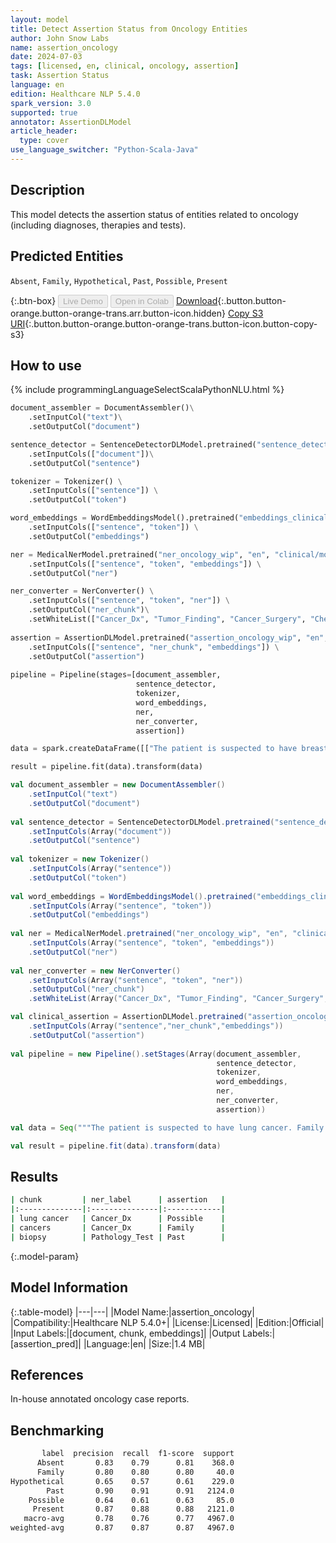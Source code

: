 ```yaml
---
layout: model
title: Detect Assertion Status from Oncology Entities
author: John Snow Labs
name: assertion_oncology
date: 2024-07-03
tags: [licensed, en, clinical, oncology, assertion]
task: Assertion Status
language: en
edition: Healthcare NLP 5.4.0
spark_version: 3.0
supported: true
annotator: AssertionDLModel
article_header:
  type: cover
use_language_switcher: "Python-Scala-Java"
---
```


## Description

This model detects the assertion status of entities related to oncology (including diagnoses, therapies and tests).

## Predicted Entities

`Absent`, `Family`, `Hypothetical`, `Past`, `Possible`, `Present`

{:.btn-box}
<button class="button button-orange" disabled>Live Demo</button>
<button class="button button-orange" disabled>Open in Colab</button>
[Download](https://s3.amazonaws.com/auxdata.johnsnowlabs.com/clinical/models/assertion_oncology_en_5.4.0_3.0_1720026427307.zip){:.button.button-orange.button-orange-trans.arr.button-icon.hidden}
[Copy S3 URI](s3://auxdata.johnsnowlabs.com/clinical/models/assertion_oncology_en_5.4.0_3.0_1720026427307.zip){:.button.button-orange.button-orange-trans.button-icon.button-copy-s3}

## How to use



<div class="tabs-box" markdown="1">
{% include programmingLanguageSelectScalaPythonNLU.html %}
  
```python
document_assembler = DocumentAssembler()\
    .setInputCol("text")\
    .setOutputCol("document")

sentence_detector = SentenceDetectorDLModel.pretrained("sentence_detector_dl_healthcare","en","clinical/models")\
    .setInputCols(["document"])\
    .setOutputCol("sentence")

tokenizer = Tokenizer() \
    .setInputCols(["sentence"]) \
    .setOutputCol("token")

word_embeddings = WordEmbeddingsModel().pretrained("embeddings_clinical", "en", "clinical/models")\
    .setInputCols(["sentence", "token"]) \
    .setOutputCol("embeddings")                

ner = MedicalNerModel.pretrained("ner_oncology_wip", "en", "clinical/models") \
    .setInputCols(["sentence", "token", "embeddings"]) \
    .setOutputCol("ner")

ner_converter = NerConverter() \
    .setInputCols(["sentence", "token", "ner"]) \
    .setOutputCol("ner_chunk")\
    .setWhiteList(["Cancer_Dx", "Tumor_Finding", "Cancer_Surgery", "Chemotherapy", "Pathology_Test", "Imaging_Test"])
    
assertion = AssertionDLModel.pretrained("assertion_oncology_wip", "en", "clinical/models") \
    .setInputCols(["sentence", "ner_chunk", "embeddings"]) \
    .setOutputCol("assertion")
        
pipeline = Pipeline(stages=[document_assembler,
                            sentence_detector,
                            tokenizer,
                            word_embeddings,
                            ner,
                            ner_converter,
                            assertion])

data = spark.createDataFrame([["The patient is suspected to have breast cancer. Family history is positive for other cancers. The result of the biopsy was positive."]]).toDF("text")

result = pipeline.fit(data).transform(data)
```
```scala
val document_assembler = new DocumentAssembler()
    .setInputCol("text")
    .setOutputCol("document")
    
val sentence_detector = SentenceDetectorDLModel.pretrained("sentence_detector_dl_healthcare","en","clinical/models")
    .setInputCols(Array("document"))
    .setOutputCol("sentence")
    
val tokenizer = new Tokenizer()
    .setInputCols(Array("sentence"))
    .setOutputCol("token")
    
val word_embeddings = WordEmbeddingsModel().pretrained("embeddings_clinical", "en", "clinical/models")
    .setInputCols(Array("sentence", "token"))
    .setOutputCol("embeddings")                
    
val ner = MedicalNerModel.pretrained("ner_oncology_wip", "en", "clinical/models")
    .setInputCols(Array("sentence", "token", "embeddings"))
    .setOutputCol("ner")
    
val ner_converter = new NerConverter()
    .setInputCols(Array("sentence", "token", "ner"))
    .setOutputCol("ner_chunk")
    .setWhiteList(Array("Cancer_Dx", "Tumor_Finding", "Cancer_Surgery", "Chemotherapy", "Pathology_Test", "Imaging_Test"))

val clinical_assertion = AssertionDLModel.pretrained("assertion_oncology_wip","en","clinical/models")
    .setInputCols(Array("sentence","ner_chunk","embeddings"))
    .setOutputCol("assertion")
        
val pipeline = new Pipeline().setStages(Array(document_assembler,
                                              sentence_detector,
                                              tokenizer,
                                              word_embeddings,
                                              ner,
                                              ner_converter,
                                              assertion))

val data = Seq("""The patient is suspected to have lung cancer. Family history is positive for other cancers. The result of the biopsy was positive.""").toDF("text")

val result = pipeline.fit(data).transform(data)

```
</div>

## Results

```bash
| chunk         | ner_label      | assertion   |
|:--------------|:---------------|:------------|
| lung cancer   | Cancer_Dx      | Possible    |
| cancers       | Cancer_Dx      | Family      |
| biopsy        | Pathology_Test | Past        |

```

{:.model-param}
## Model Information

{:.table-model}
|---|---|
|Model Name:|assertion_oncology|
|Compatibility:|Healthcare NLP 5.4.0+|
|License:|Licensed|
|Edition:|Official|
|Input Labels:|[document, chunk, embeddings]|
|Output Labels:|[assertion_pred]|
|Language:|en|
|Size:|1.4 MB|

## References

In-house annotated oncology case reports.

## Benchmarking

```bash
       label  precision  recall  f1-score  support
      Absent       0.83    0.79      0.81    368.0
      Family       0.80    0.80      0.80     40.0
Hypothetical       0.65    0.57      0.61    229.0
        Past       0.90    0.91      0.91   2124.0
    Possible       0.64    0.61      0.63     85.0
     Present       0.87    0.88      0.88   2121.0
   macro-avg       0.78    0.76      0.77   4967.0
weighted-avg       0.87    0.87      0.87   4967.0
```
